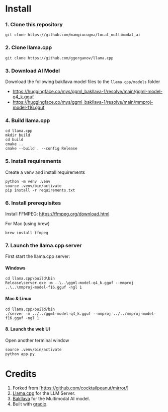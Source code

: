 # Install

### 1. Clone this repository

```
git clone https://github.com/mangiucugna/local_multimodal_ai
```

### 2. Clone llama.cpp

```
git clone https://github.com/ggerganov/llama.cpp
```

### 3. Download AI Model

Download the following bakllava model files to the `llama.cpp/models` folder

- https://huggingface.co/mys/ggml_bakllava-1/resolve/main/ggml-model-q4_k.gguf
- https://huggingface.co/mys/ggml_bakllava-1/resolve/main/mmproj-model-f16.gguf

### 4. Build llama.cpp


```
cd llama.cpp
mkdir build
cd build
cmake ..
cmake --build . --config Release
```

### 5. Install requirements

Create a venv and install requirements

```
python -m venv .venv
source .venv/bin/activate
pip install -r requirements.txt
```

### 6. Install prerequisites

Install FFMPEG: https://ffmpeg.org/download.html

For Mac (using brew)

```
brew install ffmpeg
```

### 7. Launch the llama.cpp server

First start the llama.cpp server:

#### Windows

```
cd llama.cpp\build\bin
Release\server.exe -m ..\..\ggml-model-q4_k.gguf --mmproj ..\..\mmproj-model-f16.gguf -ngl 1
```

#### Mac & Linux

```
cd llama.cpp/build/bin
./server -m ../../ggml-model-q4_k.gguf --mmproj ../../mmproj-model-f16.gguf -ngl 1
```

#### 8. Launch the web UI
Open another terminal window

```
source .venv/bin/activate
python app.py
```


# Credits

1. Forked from [https://github.com/cocktailpeanut/mirror/]
2. [Llama.cpp](https://github.com/ggerganov/llama.cpp) for the LLM Server.
3. [Bakllava](https://huggingface.co/SkunkworksAI/BakLLaVA-1) for the Multimodal AI model.
4. Built with [gradio](https://www.gradio.app/).

